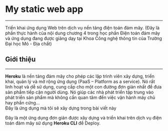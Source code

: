 # My static web app
***
Triển khai ứng dụng Web trên dịch vụ nền tảng điện toán đám mây. (Đây là phần thực hành của nội dung chương 4 trong học phần Điện toán đám mây và ứng dụng đang được giảng dạy tại Khoa Công nghệ thông tin của Trường Đại học Mỏ - Địa chất)
## Giới thiệu
***
**Heroku** là nền tảng đám mây cho phép các lập trình viên xây dựng, triển khai, quản lý và mở rộng ứng dụng (PaaS – Platform as a service). Nó rất linh hoạt và dễ sử dụng, cung cấp cho một con đường đơn giản nhất để đưa sản phẩm tiếp cận người dùng. Nó giúp các nhà phát triển tập trung vào phát triển sản phẩm mà không cần quan tâm đến việc vận hành máy chủ hay phần cứng…<br>
Đây là ứng dụng mà tôi sẽ xây dựng trong bài viết này<br>

Đây là một ứng dụng đơn giản được xây dựng và triển khai trên dịch vụ điện toán đám mây sử dụng **Heroku CLI** để Deploy.<br>
